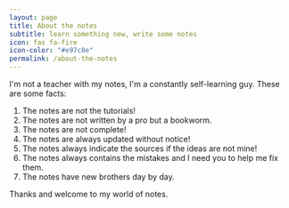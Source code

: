 ```yaml
---
layout: page
title: About the notes
subtitle: learn something new, write some notes
icon: fas fa-fire
icon-color: "#e97c8e"
permalink: /about-the-notes
---
```


I'm not a teacher with my notes, I'm a constantly self-learning guy. These are some facts:

1. The notes are not the tutorials!
2. The notes are not written by a pro but a bookworm. 
3. The notes are not complete!
4. The notes are always updated without notice!
5. The notes always indicate the sources if the ideas are not mine!
6. The notes always contains the mistakes and I need you to help me fix them.
7. The notes have new brothers day by day.

Thanks and welcome to my world of notes.